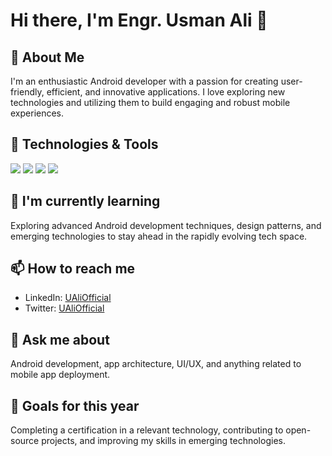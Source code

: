 # Hi there, I'm Engr. Usman Ali 👋

## 🚀 About Me
I'm an enthusiastic Android developer with a passion for creating user-friendly, efficient, and innovative applications. I love exploring new technologies and utilizing them to build engaging and robust mobile experiences.

## 🔧 Technologies & Tools
![](https://img.shields.io/badge/OS-Android-informational?style=flat&logo=android&logoColor=white&color=32DE84)
![](https://img.shields.io/badge/Code-Kotlin-informational?style=flat&logo=kotlin&logoColor=white&color=32DE84)
![](https://img.shields.io/badge/Code-Java-informational?style=flat&logo=java&logoColor=white&color=32DE84)
![](https://img.shields.io/badge/Tools-Android%20Studio-informational?style=flat&logo=android-studio&logoColor=white&color=32DE84)

## 🌱 I'm currently learning
Exploring advanced Android development techniques, design patterns, and emerging technologies to stay ahead in the rapidly evolving tech space.

## 📫 How to reach me
- LinkedIn: [UAliOfficial](https://www.linkedin.com/in/UAliOfficial/)
- Twitter: [UAliOfficial](https://twitter.com/UAliOfficial)


## 💬 Ask me about
Android development, app architecture, UI/UX, and anything related to mobile app deployment.

## 🎯 Goals for this year
Completing a certification in a relevant technology, contributing to open-source projects, and improving my skills in emerging technologies.
